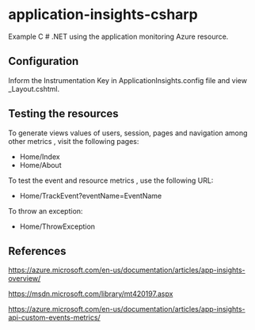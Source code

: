 # application-insights-csharp

Example C # .NET using the application monitoring Azure resource.

Configuration
------------

Inform the Instrumentation Key in ApplicationInsights.config file and view _Layout.cshtml.

Testing the resources
--------------------

To generate views values of users, session, pages and navigation among other metrics , visit the following pages:

 - Home/Index 
 - Home/About

To test the event and resource metrics , use the following URL:

 - Home/TrackEvent?eventName=EventName

To throw an exception:

 - Home/ThrowException

References
------------

https://azure.microsoft.com/en-us/documentation/articles/app-insights-overview/

https://msdn.microsoft.com/library/mt420197.aspx

https://azure.microsoft.com/en-us/documentation/articles/app-insights-api-custom-events-metrics/
